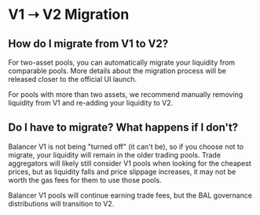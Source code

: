 # V1 ➝ V2 Migration

## How do I migrate from V1 to V2?

For two-asset pools, you can automatically migrate your liquidity from comparable pools. More details about the migration process will be released closer to the official UI launch.

For pools with more than two assets, we recommend manually removing liquidity from V1 and re-adding your liquidity to V2.

## Do I have to migrate? What happens if I don't?

Balancer V1 is not being "turned off" \(it can't be\), so if you choose not to migrate, your liquidity will remain in the older trading pools. Trade aggregators will likely still consider V1 pools when looking for the cheapest prices, but as liquidity falls and price slippage increases, it may not be worth the gas fees for them to use those pools.

Balancer V1 pools will continue earning trade fees, but the BAL governance distributions will transition to V2. 

